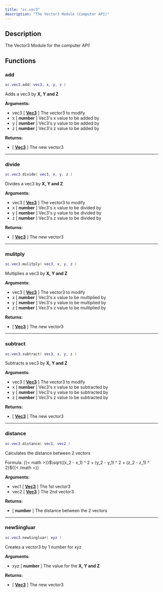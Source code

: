 ```yaml
---
title: "sc.vec3"
description: "The Vector3 Module (Computer API)"
---
```


## Description

The Vector3 Module for the computer API!

## Functions

### add

```lua
sc.vec3.add( vec3, x, y, z )
```

Adds a vec3 by **X, Y and Z**

**Arguments:**
- vec3 [ **[Vec3](https://scrapmechanicdocs.com/docs/Game-Script-Environment/Userdata/Vec3)** ] The vector3 to modify
- x [ **number** ] Vec3's x value to be added by
- y [ **number** ] Vec3's y value to be added by
- z [ **number** ] Vec3's z value to be added by

**Returns:**
- [ **[Vec3](https://scrapmechanicdocs.com/docs/Game-Script-Environment/Userdata/Vec3)** ] The new vector3

---

### divide

```lua
sc.vec3.divide( vec3, x, y, z )
```

Divides a vec3 by **X, Y and Z**

**Arguments:**
- vec3 [ **[Vec3](https://scrapmechanicdocs.com/docs/Game-Script-Environment/Userdata/Vec3)** ] The vector3 to modify
- x [ **number** ] Vec3's x value to be divided by
- y [ **number** ] Vec3's y value to be divided by
- z [ **number** ] Vec3's z value to be divided by

**Returns:**
- [ **[Vec3](https://scrapmechanicdocs.com/docs/Game-Script-Environment/Userdata/Vec3)** ] The new vector3

---

### mulitply

```lua
sc.vec3.mulitply( vec3, x, y, z )
```

Multiplies a vec3 by **X, Y and Z**

**Arguments:**
- vec3 [ **[Vec3](https://scrapmechanicdocs.com/docs/Game-Script-Environment/Userdata/Vec3)** ] The vector3 to modify
- x [ **number** ] Vec3's x value to be multiplied by
- y [ **number** ] Vec3's y value to be multiplied by
- z [ **number** ] Vec3's z value to be multiplied by

**Returns:**
- [ **[Vec3](https://scrapmechanicdocs.com/docs/Game-Script-Environment/Userdata/Vec3)** ] The new vector3

---

### subtract

```lua
sc.vec3.subtract( vec3, x, y, z )
```

Subtracts a vec3 by **X, Y and Z**

**Arguments:**
- vec3 [ **[Vec3](https://scrapmechanicdocs.com/docs/Game-Script-Environment/Userdata/Vec3)** ] The vector3 to modify
- x [ **number** ] Vec3's x value to be subtracted by
- y [ **number** ] Vec3's y value to be subtracted by
- z [ **number** ] Vec3's z value to be subtracted by

**Returns:**
- [ **[Vec3](https://scrapmechanicdocs.com/docs/Game-Script-Environment/Userdata/Vec3)** ] The new vector3

---

### distance

```lua
sc.vec3.distance( vec1, vec2 )
```

Calculates the distance between 2 vectors

Formula: {{< math >}}$\sqrt{(x_2 - x_1) ^ 2 + (y_2 - y_1) ^ 2 + (z_2 - z_1) ^ 2}${{< /math >}}

**Arguments:**
- vec1 [ **[Vec3](https://scrapmechanicdocs.com/docs/Game-Script-Environment/Userdata/Vec3)** ] The 1st vector3
- vec2 [ **[Vec3](https://scrapmechanicdocs.com/docs/Game-Script-Environment/Userdata/Vec3)** ] The 2nd vector3

**Returns:**
- [ **number** ] The distance between the 2 vectors

---

### newSingluar

```lua
sc.vec3.newSingluar( xyz )
```

Creates a vector3 by 1 number for xyz

**Arguments:**
- xyz [ **number** ] The value for the **X, Y and Z**

**Returns:**
- [ **[Vec3](https://scrapmechanicdocs.com/docs/Game-Script-Environment/Userdata/Vec3)** ] The new vector3
